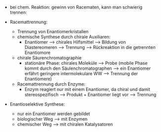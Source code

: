 - bei chem. Reaktion: gewinn von Racematen, kann man schwierig trennen:

- Racemattrennung:
	- Trennung von Enantiomerkristallen
	- chemische Synthese durch chirale Auxiliaren:
		- Enantiomer --> chirales Hilfsmittel --> Bildung von Diastereomeren --> Trennung --> Rückreaktion in die getrennten Enantiomore 
	- chirale Säurenchromatographie 
		- stationäre Phase: chirales Moleküle --> Probe (mobile Phase kommt durch den Säulenchromatographen --> ein Enantiomer erfährt geringere intermolekulare WW --> Trennung der Enantiomere)
	- Racemattrennung durch Enzyme:
		- Enzym reagiert nur mit einem Enantiomer, da chiral und damit stereospezifisch --> Produkt + Enantiomer liegt vor --> Trennung 

- Enantioselektive Synthese: 
	- nur ein Enantiomer werden gebildet 
	- biologischer Weg --> mit Enzymen
	- chemischer Weg --> mit chiralen Katalysatoren 